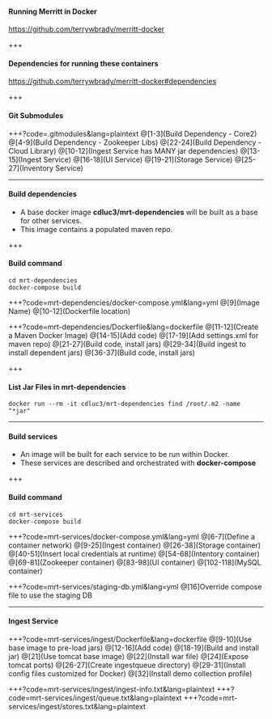 #### Running Merritt in Docker

https://github.com/terrywbrady/merritt-docker

+++

#### Dependencies for running these containers

https://github.com/terrywbrady/merritt-docker#dependencies

+++

#### Git Submodules

+++?code=.gitmodules&lang=plaintext
@[1-3](Build Dependency - Core2)
@[4-9](Build Dependency - Zookeeper Libs)
@[22-24](Build Dependency - Cloud Library)
@[10-12](Ingest Service has MANY jar dependencies)
@[13-15](Ingest Service)
@[16-18](UI Service)
@[19-21](Storage Service)
@[25-27](Inventory Service)

---

#### Build dependencies

- A base docker image **cdluc3/mrt-dependencies** will be built as a base for other services.
- This image contains a populated maven repo.

+++

#### Build command
```
cd mrt-dependencies
docker-compose build
```

+++?code=mrt-dependencies/docker-compose.yml&lang=yml
@[9](Image Name)
@[10-12](Dockerfile location)

+++?code=mrt-dependencies/Dockerfile&lang=dockerfile
@[11-12](Create a Maven Docker Image)
@[14-15](Add code)
@[17-19](Add settings.xml for maven repo)
@[21-27](Build code, install jars)
@[29-34](Build ingest to install dependent jars)
@[36-37](Build code, install jars)

+++
#### List Jar Files in mrt-dependencies

```
docker run --rm -it cdluc3/mrt-dependencies find /root/.m2 -name "*jar"
```

---

#### Build services

- An image will be built for each service to be run within Docker.
- These services are described and orchestrated with **docker-compose**

+++

#### Build command

```
cd mrt-services
docker-compose build
```

+++?code=mrt-services/docker-compose.yml&lang=yml
@[6-7](Define a container network)
@[9-25](Ingest container)
@[26-38](Storage container)
@[40-51](Insert local credentials at runtime)
@[54-68](Intentory container)
@[69-81](Zookeeper container)
@[83-98](UI container)
@[102-118](MySQL container)

+++?code=mrt-services/staging-db.yml&lang=yml
@[16]Override compose file to use the staging DB

---
#### Ingest Service

+++?code=mrt-services/ingest/Dockerfile&lang=dockerfile
@[9-10](Use base image to pre-load jars)
@[12-16](Add code)
@[18-19](Build and install jar)
@[21](Use tomcat base image)
@[22](Install war file)
@[24](Expose tomcat ports)
@[26-27](Create ingestqueue directory)
@[29-31](Install config files customized for Docker)
@[32](Install demo collection profile)

+++?code=mrt-services/ingest/ingest-info.txt&lang=plaintext
+++?code=mrt-services/ingest/queue.txt&lang=plaintext
+++?code=mrt-services/ingest/stores.txt&lang=plaintext
